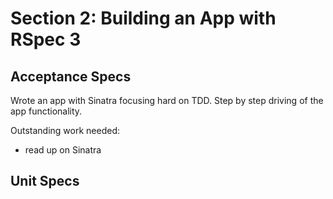 # Section 2: Building an App with RSpec 3
## Acceptance Specs

Wrote an app with Sinatra focusing hard on TDD. Step by step driving of the app functionality. 

Outstanding work needed:
 - read up on Sinatra

## Unit Specs
